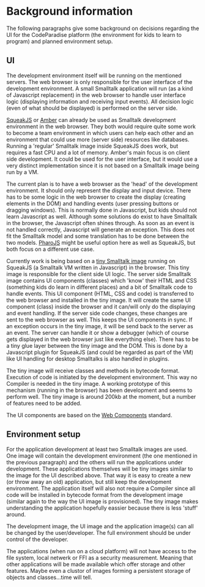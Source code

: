 # Background information

The following paragraphs give some background on decisions regarding the UI for the CodeParadise platform (the environment for kids to learn to program) and planned environment setup.

## UI

The development environment itself will be running on the mentioned servers. The web browser is only responsible for the user interface of the development environment. A small Smalltalk application will run (as a kind of Javascript replacement) in the web browser to handle user interface logic (displaying information and receiving input events). All decision logic (even of what should be displayed) is performed on the server side.

[SqueakJS](https://squeak.js.org) or [Amber](https://amber-lang.net) can already be used as Smalltalk development environment in the web browser. They both would require quite some work to become a team environment in which users can help each other and an environment that could use more (server side) resources like databases. Running a 'regular' Smalltalk image inside SqueakJS does work, but requires a fast CPU and a lot of memory. Amber's main focus is on client side development. It could be used for the user interface, but it would use a very distinct implementation since it is not based on a Smalltalk image being run by a VM.

The current plan is to have a web browser as the 'head' of the development environment. It should only represent the display and input device. There has to be some logic in the web browser to create the display (creating elements in the DOM) and handling events (user pressing buttons or dragging windows). This is normally done in Javascript, but kids should not learn Javascript as well. Although some solutions do exist to have Smalltalk in the browser, the Javascript often shines through. As soon as an event is not handled correctly, Javascript will generate an exception. This does not fit the Smalltalk model and some translation has to be done between the two models. [PharoJS](https://pharojs.github.io) might be useful option here as well as SqueakJS, but both focus on a different use case.

Currently work is being based on a [tiny Smalltalk image](https://github.com/carolahp/pharo/tree/candle) running on SqueakJS (a Smalltalk VM written in Javascript) in the browser. This tiny image is responsible for the client side UI logic. The server side Smalltalk image contains UI components (classes) which 'know' their HTML and CSS (something kids do learn in different places) and a bit of Smalltalk code to handle events. This UI component (HTML, CSS and code) is transferred to the web browser and installed in the tiny image. It will create the same UI component (class) inside the browser and it can/will only do the displaying and event handling. If the server side code changes, these changes are sent to the web browser as well. This keeps the UI components in sync. If an exception occurs in the tiny image, it will be send back to the server as an event. The server can handle it or show a debugger (which of course gets displayed in the web browser just like everything else). There has to be a tiny glue layer between the tiny image and the DOM. This is done by a Javascript plugin for SqueakJS (and could be regarded as part of the VM) like UI handling for desktop Smalltalks is also handled in plugins. 

The tiny image will receive classes and methods in bytecode format. Execution of code is initiated by the development environment. This way no Compiler is needed in the tiny image. A working prototype of this mechanism (running in the browser) has been development and seems to perform well. The tiny image is around 200kb at the moment, but a number of features need to be added.

The UI components are based on the [Web Components](https://developer.mozilla.org/en-US/docs/Web/Web_Components) standard.

## Environment setup

For the application development at least two Smalltalk images are used. One image will contain the development environment (the one mentioned in the previous paragraph) and the others will run the applications under development. These applications themselves will be tiny images similar to the image for the UI described above. That way it is easy to create a new (or throw away an old) application, but still keep the development environment. The application itself will also not require a Compiler since all code will be installed in bytecode format from the development image (similar again to the way the UI image is provisioned). The tiny image makes understanding the application hopefully eassier because there is less 'stuff' around.

The development image, the UI image and the application image(s) can all be changed by the user/developer. The full environment should be under control of the developer.

The applications (when run on a cloud platform) will not have access to the file system, local netwerk or FFI as a security measurement. Meaning that other applications will be made available which offer storage and other features. Maybe even a clustor of images forming a persistent storage of objects and classes...time will tell.

